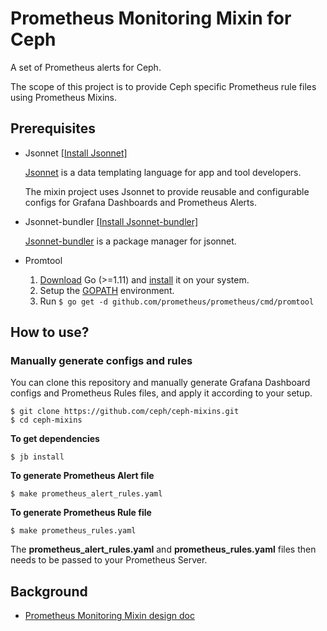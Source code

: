 # Prometheus Monitoring Mixin for Ceph

A set of Prometheus alerts for Ceph.

The scope of this project is to provide Ceph specific Prometheus rule files using Prometheus Mixins.

## Prerequisites
* Jsonnet [[Install Jsonnet]](https://github.com/google/jsonnet#building-jsonnet)

   [Jsonnet](https://jsonnet.org/learning/getting_started.html) is a data templating language for app and tool developers.

   The mixin project uses Jsonnet to provide reusable and configurable configs for Grafana Dashboards and Prometheus Alerts.
* Jsonnet-bundler [[Install Jsonnet-bundler]](https://github.com/jsonnet-bundler/jsonnet-bundler#install)

   [Jsonnet-bundler](https://github.com/jsonnet-bundler/jsonnet-bundler) is a package manager for jsonnet.
* Promtool
  1. [Download](https://golang.org/dl/) Go (>=1.11) and [install](https://golang.org/doc/install) it on your system.
  2. Setup the [GOPATH](http://www.g33knotes.org/2014/07/60-second-count-down-to-go.html) environment.
  3. Run `$ go get -d github.com/prometheus/prometheus/cmd/promtool`  


## How to use?
### Manually generate configs and rules
You can clone this repository and manually generate Grafana Dashboard configs and Prometheus Rules files, and apply it according to your setup.

```
$ git clone https://github.com/ceph/ceph-mixins.git
$ cd ceph-mixins
```

**To get dependencies**

`$ jb install`


**To generate Prometheus Alert file**

`$ make prometheus_alert_rules.yaml`

**To generate Prometheus Rule file**

`$ make prometheus_rules.yaml`

The **prometheus_alert_rules.yaml** and **prometheus_rules.yaml** files then needs to be passed to your Prometheus Server.

## Background
* [Prometheus Monitoring Mixin design doc](https://docs.google.com/document/d/1A9xvzwqnFVSOZ5fD3blKODXfsat5fg6ZhnKu9LK3lB4/edit#)
